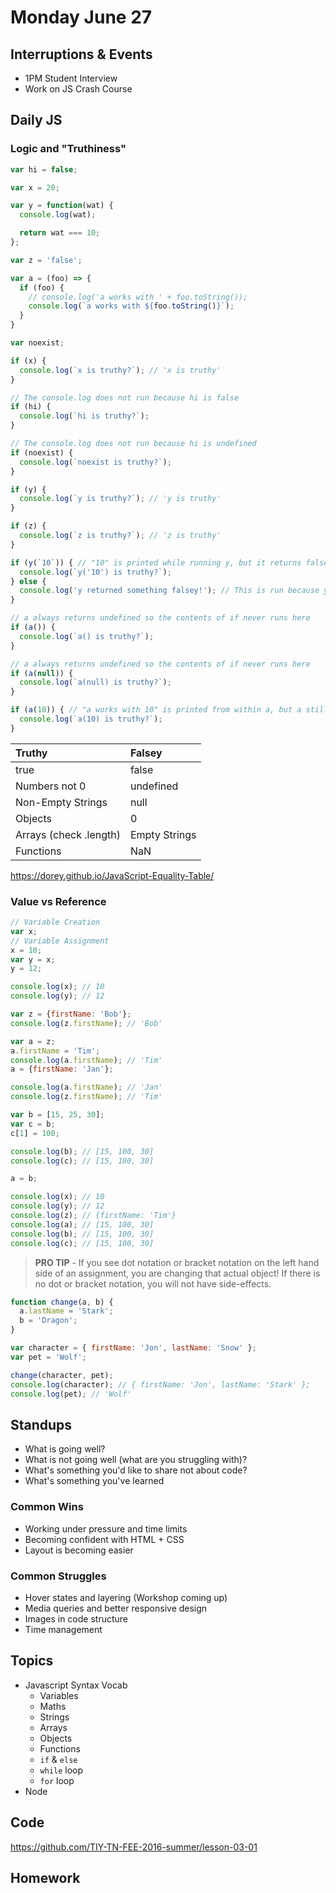 # Monday June 27


## Interruptions & Events

* 1PM Student Interview
* Work on JS Crash Course

## Daily JS

### Logic and "Truthiness"

```js
var hi = false;

var x = 20;

var y = function(wat) {
  console.log(wat);

  return wat === 10;
};

var z = 'false';

var a = (foo) => {
  if (foo) {
    // console.log('a works with ' + foo.toString());
    console.log(`a works with ${foo.toString()}`);
  }
}

var noexist;

if (x) {
  console.log(`x is truthy?`); // 'x is truthy'
}

// The console.log does not run because hi is false
if (hi) {
  console.log(`hi is truthy?`);
}

// The console.log does not run because hi is undefined
if (noexist) {
  console.log(`noexist is truthy?`);
}

if (y) {
  console.log(`y is truthy?`); // 'y is truthy'
}

if (z) {
  console.log(`z is truthy?`); // 'z is truthy'
}

if (y(`10`)) { // "10" is printed while running y, but it returns false
  console.log(`y('10') is truthy?`);
} else {
  console.log('y returned something falsey!'); // This is run because y('10') was falsey
}

// a always returns undefined so the contents of if never runs here
if (a()) {
  console.log(`a() is truthy?`);
}

// a always returns undefined so the contents of if never runs here
if (a(null)) {
  console.log(`a(null) is truthy?`);
}

if (a(10)) { // "a works with 10" is printed from within a, but a still returns undefined
  console.log(`a(10) is truthy?`);
}
```

| Truthy                 | Falsey         |
| :-------------         | :------------- |
| true                   | false          |
| Numbers not 0          | undefined      |
| Non-Empty Strings      | null           |
| Objects                | 0              |
| Arrays (check .length) | Empty Strings  |
| Functions              | NaN            |

https://dorey.github.io/JavaScript-Equality-Table/

### Value vs Reference

```js
// Variable Creation
var x;
// Variable Assignment
x = 10;
var y = x;
y = 12;

console.log(x); // 10
console.log(y); // 12

var z = {firstName: 'Bob'};
console.log(z.firstName); // 'Bob'

var a = z;
a.firstName = 'Tim';
console.log(a.firstName); // 'Tim'
a = {firstName: 'Jan'};

console.log(a.firstName); // 'Jan'
console.log(z.firstName); // 'Tim'

var b = [15, 25, 30];
var c = b;
c[1] = 100;

console.log(b); // [15, 100, 30]
console.log(c); // [15, 100, 30]

a = b;

console.log(x); // 10
console.log(y); // 12
console.log(z); // {firstName: 'Tim'}
console.log(a); // [15, 100, 30]
console.log(b); // [15, 100, 30]
console.log(c); // [15, 100, 30]
```

> **PRO TIP** - If you see dot notation or bracket notation on the left hand side of an assignment, you are changing that actual object! If there is no dot or bracket notation, you will not have side-effects.

```js
function change(a, b) {
  a.lastName = 'Stark';
  b = 'Dragon';
}

var character = { firstName: 'Jon', lastName: 'Snow' };
var pet = 'Wolf';

change(character, pet);
console.log(character); // { firstName: 'Jon', lastName: 'Stark' };
console.log(pet); // 'Wolf'
```

## Standups

* What is going well?
* What is not going well (what are you struggling with)?
* What's something you'd like to share not about code?
* What's something you've learned

### Common Wins

* Working under pressure and time limits
* Becoming confident with HTML + CSS
* Layout is becoming easier

### Common Struggles

* Hover states and layering (Workshop coming up)
* Media queries and better responsive design
* Images in code structure
* Time management

## Topics

- Javascript Syntax Vocab
  * Variables
  * Maths
  * Strings
  * Arrays
  * Objects
  * Functions
  * `if` & `else`
  * `while` loop
  * `for` loop
- Node

## Code

https://github.com/TIY-TN-FEE-2016-summer/lesson-03-01

## Homework
